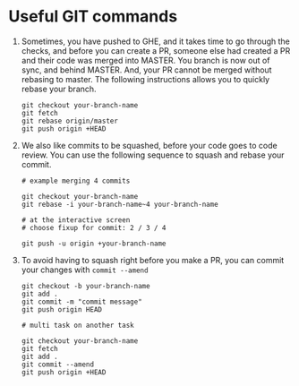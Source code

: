 # Useful GIT commands

1. Sometimes, you have pushed to GHE, and it takes time to go through the checks, and before you can create a PR, someone else had created a PR and their code was merged into MASTER. You branch is now out of sync, and behind MASTER. And, your PR cannot be merged without rebasing to master. The following instructions allows you to quickly rebase your branch.

   ```
   git checkout your-branch-name
   git fetch
   git rebase origin/master
   git push origin +HEAD
   ```

2. We also like commits to be squashed, before your code goes to code review. You can use the following sequence to squash and rebase your commit.

   ```
   # example merging 4 commits

   git checkout your-branch-name
   git rebase -i your-branch-name~4 your-branch-name

   # at the interactive screen
   # choose fixup for commit: 2 / 3 / 4
   
   git push -u origin +your-branch-name
   ```

3. To avoid having to squash right before you make a PR, you can commit your changes with `commit --amend`

   ```
   git checkout -b your-branch-name
   git add .
   git commit -m "commit message"
   git push origin HEAD
   
   # multi task on another task

   git checkout your-branch-name
   git fetch
   git add .
   git commit --amend
   git push origin +HEAD
   ```
